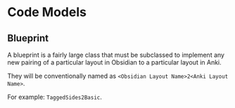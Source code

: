 # Code Models

## Blueprint

A blueprint is a fairly large class that must be subclassed to implement 
any new pairing of a particular layout in Obsidian to a particular layout in
Anki.

They will be conventionally named as `<Obsidian Layout Name>2<Anki Layout Name>`.

For example: `TaggedSides2Basic`.
